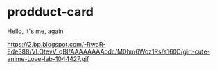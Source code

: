 # prodduct-card
Hello, it's me, again

https://2.bp.blogspot.com/-RwaR-Ede388/VLOtevV_qBI/AAAAAAAAcdc/M0hm6Woz1Rs/s1600/girl-cute-anime-Love-lab-1044427.gif
